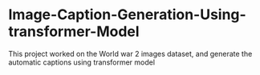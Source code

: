 # Image-Caption-Generation-Using-transformer-Model
This project worked on the World war 2 images dataset, and generate the automatic captions using transformer model
